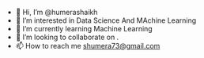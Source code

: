 - 👋 Hi, I’m @humerashaikh
- 👀 I’m interested in Data Science And MAchine Learning 
- 🌱 I’m currently learning  Machine Learning
- 💞️ I’m looking to collaborate on .
- 📫 How to reach me  shumera73@gmail.com

<!---
humerashaikh/humerashaikh is a ✨ special ✨ repository because its `README.md` (this file) appears on your GitHub profile.
You can click the Preview link to take a look at your changes.
--->
